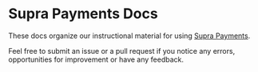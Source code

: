 # Supra Payments Docs

These docs organize our instructional material for using [Supra Payments](https://suprapayments.io).

Feel free to submit an issue or a pull request if you notice any errors, opportunities for improvement or have any feedback.
